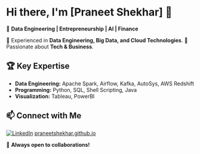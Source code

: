 # Hi there, I'm [Praneet Shekhar] 👋

🚀 **Data Engineering | Entrepreneurship | AI | Finance**

🔹 Experienced in **Data Engineering, Big Data, and Cloud Technologies**.
🔹 Passionate about **Tech & Business**.

## 🏆 Key Expertise

- **Data Engineering:** Apache Spark, Airflow, Kafka, AutoSys, AWS Redshift
- **Programming:** Python, SQL, Shell Scripting, Java
- **Visualization:** Tableau, PowerBI

## 📫 Connect with Me

[![LinkedIn](https://img.shields.io/badge/LinkedIn-Connect-blue?style=flat-square&logo=linkedin)](https://www.linkedin.com/in/praneetshekhar)
[praneetshekhar.github.io](https://praneetshekhar.github.io/)

🚀 **Always open to collaborations!**
